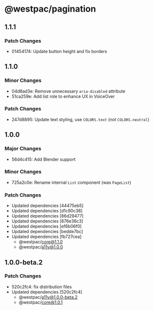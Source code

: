 # @westpac/pagination

## 1.1.1

### Patch Changes

- 01454174: Update button height and fix borders

## 1.1.0

### Minor Changes

- 04d8ad3e: Remove unnecessary `aria-disabled` attribute
- 51ca259e: Add list role to enhance UX in VoiceOver

### Patch Changes

- 247d8895: Update text styling, use `COLORS.text` (not `COLORS.neutral`)

## 1.0.0

### Major Changes

- 56d4c415: Add Blender support

### Minor Changes

- 725a2c0e: Rename internal `List` component (was `PageList`)

### Patch Changes

- Updated dependencies [44475eb5]
- Updated dependencies [d1c90c38]
- Updated dependencies [86d29477]
- Updated dependencies [876e36c3]
- Updated dependencies [ef6b06f0]
- Updated dependencies [bedde7bc]
- Updated dependencies [fb727cea]
  - @westpac/core@1.1.0
  - @westpac/a11y@1.0.0

## 1.0.0-beta.2

### Patch Changes

- 520c2fc4: fix distribution files
- Updated dependencies [520c2fc4]
  - @westpac/a11y@1.0.0-beta.2
  - @westpac/core@1.0.1
